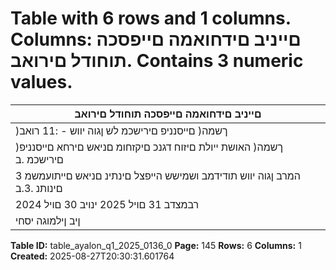 # Table with 6 rows and 1 columns. Columns: םייניב םידחואמה םייפסכה תוחודל םירואב. Contains 3 numeric values.

| םייניב םידחואמה םייפסכה תוחודל םירואב |
|---|
| )ךשמה( םייסנניפ םירישכמ לש ןגוה יווש - :11 רואב |
| )ךשמה( האושת ייולת םיזוח דגנכ םיקזחומ םניאש םירחא םייסנניפ םירישכמ .ב |
| 3 המרב ןגוה יווש תודידמב ושמישש הייפצל םינתינ םניאש םייתועמשמ םינותנ .3.ב |
| 2024 רבמצדב 31 םויל 2025 ינויב 30 םויל |
| ןיב ןילמוגה יסחי |

**Table ID:** table_ayalon_q1_2025_0136_0
**Page:** 145
**Rows:** 6
**Columns:** 1
**Created:** 2025-08-27T20:30:31.601764
